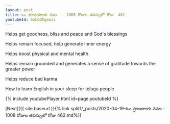 ```yaml
---
layout: post
title: ఓం భూషయాయ నమః  - 1008 రోజుల తపస్సులో రోజు  461
youtubeId: 6zLGQhgewis
---
```

 
 
Helps get goodness, bliss and peace and God's blessings
 
Helps remain focused, help generate inner energy 
 
Helps boost physical and mental health 
 
Helps remain grounded and generates a sense of gratitude towards the greater power 
 
Helps reduce bad karma
 
How to learn English in your sleep for telugu people
 
 
 
 


{% include youtubePlayer.html id=page.youtubeId %}
 
[Next]({{ site.baseurl }}{% link split1/_posts/2020-04-19-ఓం ప్రాణదాయ నమః  - 1008 రోజుల తపస్సులో రోజు  462.md%})
 
